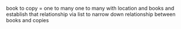 book to copy = one to many
one to many with location and books and establish that relationship via list to narrow down relationship between books and copies
